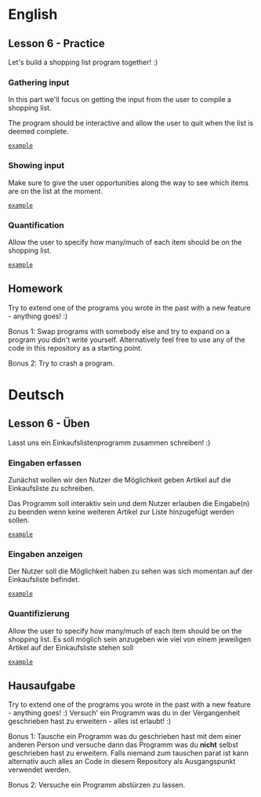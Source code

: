 # English
## Lesson 6 - Practice

Let's build a shopping list program together! :)

### Gathering input

In this part we'll focus on getting the input from the user to compile a shopping list.

The program should be interactive and allow the user to quit when the list is deemed complete.

[`example`](/lessons/examples/lesson-6-gathering-input.rb)

### Showing input

Make sure to give the user opportunities along the way to see which items are on the list at the moment.

[`example`](/lessons/examples/lesson-6-showing-input.rb)

### Quantification

Allow the user to specify how many/much of each item should be on the shopping list.

[`example`](/lessons/examples/lesson-6-quantities.rb)

## Homework

Try to extend one of the programs you wrote in the past with a new feature - anything goes! :)

Bonus 1:
Swap programs with somebody else and try to expand on a program you didn't write yourself.
Alternatively feel free to use any of the code in this repository as a starting point.

Bonus 2:
Try to crash a program.

# Deutsch
## Lesson 6 - Üben

Lasst uns ein Einkaufslistenprogramm zusammen schreiben! :)

### Eingaben erfassen

Zunächst wollen wir den Nutzer die Möglichkeit geben Artikel auf die Einkaufsliste zu schreiben.

Das Programm soll interaktiv sein und dem Nutzer erlauben die Eingabe(n) zu beenden wenn keine weiteren Artikel zur Liste hinzugefügt werden sollen.

[`example`](/lessons/examples/lesson-6-gathering-input.rb)

### Eingaben anzeigen

Der Nutzer soll die Möglichkeit haben zu sehen was sich momentan auf der Einkaufsliste befindet.

[`example`](/lessons/examples/lesson-6-showing-input.rb)

### Quantifizierung

Allow the user to specify how many/much of each item should be on the shopping list.
Es soll möglich sein anzugeben wie viel von einem jeweiligen Artikel auf der Einkaufsliste stehen soll

[`example`](/lessons/examples/lesson-6-quantities.rb)

## Hausaufgabe

Try to extend one of the programs you wrote in the past with a new feature - anything goes! :)
Versuch' ein Programm was du in der Vergangenheit geschrieben hast zu erweitern - alles ist erlaubt! :)

Bonus 1:
Tausche ein Programm was du geschrieben hast mit dem einer anderen Person und versuche dann das
Programm was du **nicht** selbst geschrieben hast zu erweitern.
Falls niemand zum tauschen parat ist kann alternativ auch alles an Code in diesem Repository als
Ausgangspunkt verwendet werden.

Bonus 2:
Versuche ein Programm abstürzen zu lassen.
